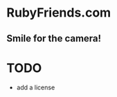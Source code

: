 RubyFriends.com
===============

Smile for the camera!
---------------------

TODO
====

- add a license